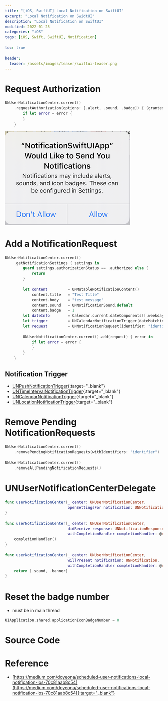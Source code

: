 ```yaml
---
title: "[iOS, SwiftUI] Local Notification on SwiftUI"
excerpt: "Local Notification on SwidtUI"
description: "Local Notification on SwiftUI"
modified: 2022-01-25
categories: "iOS"
tags: [iOS, Swift, SwiftUI, Notification]

toc: true

header:
  teaser: /assets/images/teaser/swiftui-teaser.png
---
```


# Request Authorization

```swift
UNUserNotificationCenter.current()
    .requestAuthorization(options: [.alert, .sound, .badge]) { (granted, error) in
        if let error = error {
        }
    }
```
![alert](/assets/images/post/ios/notification/alert.png)

# Add a NotificationRequest

```swift
UNUserNotificationCenter.current()
    .getNotificationSettings { settings in
        guard settings.authorizationStatus == .authorized else {
            return
        }

        let content         = UNMutableNotificationContent()
            content.title   = "Test Title"
            content.body    = "test message"
            content.sound   = UNNotificationSound.default
            content.badge   = 1
        let dateInfo        = Calendar.current.dateComponents([.weekday, .hour, .minute, .second], from: Date()) // Repeating every week by week
        let trigger         = UNCalendarNotificationTrigger(dateMatching: dateInfo, repeats: true)
        let request         = UNNotificationRequest(identifier: "identifier", content: content, trigger: trigger)

        UNUserNotificationCenter.current().add(request) { error in
            if let error = error {
            }
        }
    }
```

## Notification Trigger
- [UNPushNotificationTrigger](https://developer.apple.com/documentation/usernotifications/unpushnotificationtrigger){:target="_blank"}
- [UNTimeIntervalNotificationTrigger](https://developer.apple.com/documentation/usernotifications/UNTimeIntervalNotificationTrigger){:target="_blank"}
- [UNCalendarNotificationTrigger](https://developer.apple.com/documentation/usernotifications/UNCalendarNotificationTrigger){:target="_blank"}
- [UNLocationNotificationTrigger](https://developer.apple.com/documentation/usernotifications/UNLocationNotificationTrigger){:target="_blank"}

# Remove Pending NotificationRequests

```swift
UNUserNotificationCenter.current()
    .removePendingNotificationRequests(withIdentifiers: "identifier")

UNUserNotificationCenter.current()
    .removeAllPendingNotificationRequests()
```

# UNUserNotificationCenterDelegate

```swift
func userNotificationCenter(_ center: UNUserNotificationCenter,
                            openSettingsFor notification: UNNotification?) {
}

func userNotificationCenter(_ center: UNUserNotificationCenter,
                            didReceive response: UNNotificationResponse,
                            withCompletionHandler completionHandler: @escaping () -> Void) {    
    completionHandler()
}

func userNotificationCenter(_ center: UNUserNotificationCenter,
                            willPresent notification: UNNotification,
                            withCompletionHandler completionHandler: @escaping (UNNotificationPresentationOptions) -> Void) {
    return [.sound, .banner]
}
```

# Reset the badge number
- must be in main thread

```swift
UIApplication.shared.applicationIconBadgeNumber = 0
```

# Source Code
<script src="https://gist.github.com/tigi44/5a457075bde06a79ccab617441331596.js"></script>

# Reference
- [https://medium.com/doyeona/scheduled-user-notifications-local-notification-ios-70c81aab8c54](https://medium.com/doyeona/scheduled-user-notifications-local-notification-ios-70c81aab8c54){:target="_blank"}
